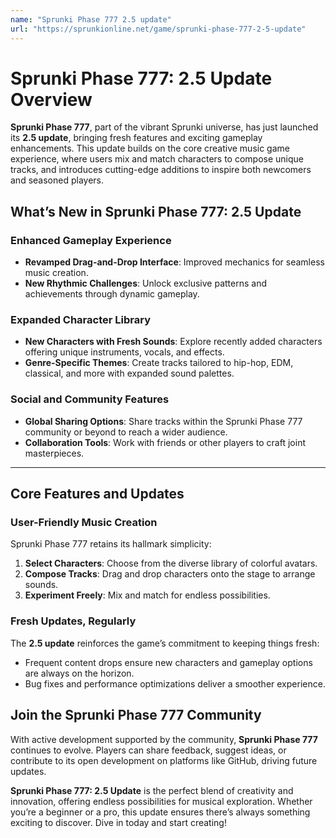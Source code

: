 ```yaml
---
name: "Sprunki Phase 777 2.5 update"
url: "https://sprunkionline.net/game/sprunki-phase-777-2-5-update"
---
```


# Sprunki Phase 777: 2.5 Update Overview

**Sprunki Phase 777**, part of the vibrant Sprunki universe, has just launched its **2.5 update**, bringing fresh features and exciting gameplay enhancements. This update builds on the core creative music game experience, where users mix and match characters to compose unique tracks, and introduces cutting-edge additions to inspire both newcomers and seasoned players.

## **What’s New in Sprunki Phase 777: 2.5 Update**

### **Enhanced Gameplay Experience**
- **Revamped Drag-and-Drop Interface**: Improved mechanics for seamless music creation.
- **New Rhythmic Challenges**: Unlock exclusive patterns and achievements through dynamic gameplay.

### **Expanded Character Library**
- **New Characters with Fresh Sounds**: Explore recently added characters offering unique instruments, vocals, and effects.
- **Genre-Specific Themes**: Create tracks tailored to hip-hop, EDM, classical, and more with expanded sound palettes.

### **Social and Community Features**
- **Global Sharing Options**: Share tracks within the Sprunki Phase 777 community or beyond to reach a wider audience.
- **Collaboration Tools**: Work with friends or other players to craft joint masterpieces.

---

## **Core Features and Updates**

### **User-Friendly Music Creation**
Sprunki Phase 777 retains its hallmark simplicity:
1. **Select Characters**: Choose from the diverse library of colorful avatars.
2. **Compose Tracks**: Drag and drop characters onto the stage to arrange sounds.
3. **Experiment Freely**: Mix and match for endless possibilities.

### **Fresh Updates, Regularly**
The **2.5 update** reinforces the game’s commitment to keeping things fresh:
- Frequent content drops ensure new characters and gameplay options are always on the horizon.
- Bug fixes and performance optimizations deliver a smoother experience.

## **Join the Sprunki Phase 777 Community**

With active development supported by the community, **Sprunki Phase 777** continues to evolve. Players can share feedback, suggest ideas, or contribute to its open development on platforms like GitHub, driving future updates.

**Sprunki Phase 777: 2.5 Update** is the perfect blend of creativity and innovation, offering endless possibilities for musical exploration. Whether you’re a beginner or a pro, this update ensures there’s always something exciting to discover. Dive in today and start creating!